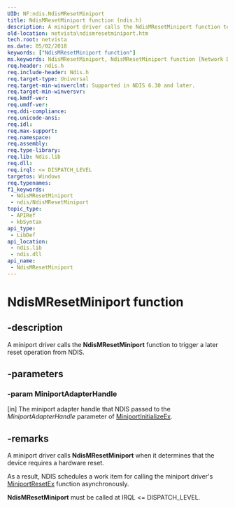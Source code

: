 ```yaml
---
UID: NF:ndis.NdisMResetMiniport
title: NdisMResetMiniport function (ndis.h)
description: A miniport driver calls the NdisMResetMiniport function to trigger a later reset operation from NDIS.
old-location: netvista\ndismresetminiport.htm
tech.root: netvista
ms.date: 05/02/2018
keywords: ["NdisMResetMiniport function"]
ms.keywords: NdisMResetMiniport, NdisMResetMiniport function [Network Drivers Starting with Windows Vista], ndis/NdisMResetMiniport, netvista.ndismresetminiport
req.header: ndis.h
req.include-header: Ndis.h
req.target-type: Universal
req.target-min-winverclnt: Supported in NDIS 6.30 and later.
req.target-min-winversvr: 
req.kmdf-ver: 
req.umdf-ver: 
req.ddi-compliance: 
req.unicode-ansi: 
req.idl: 
req.max-support: 
req.namespace: 
req.assembly: 
req.type-library: 
req.lib: Ndis.lib
req.dll: 
req.irql: <= DISPATCH_LEVEL
targetos: Windows
req.typenames: 
f1_keywords:
 - NdisMResetMiniport
 - ndis/NdisMResetMiniport
topic_type:
 - APIRef
 - kbSyntax
api_type:
 - LibDef
api_location:
 - ndis.lib
 - ndis.dll
api_name:
 - NdisMResetMiniport
---
```


# NdisMResetMiniport function


## -description

A miniport driver calls the <b>NdisMResetMiniport</b> function to trigger a later reset operation from NDIS.

## -parameters

### -param MiniportAdapterHandle 

[in]
The miniport adapter handle that NDIS passed to the <i>MiniportAdapterHandle</i> parameter of <a href="/windows-hardware/drivers/ddi/ndis/nc-ndis-miniport_initialize">MiniportInitializeEx</a>.

## -remarks

A miniport driver calls <b>NdisMResetMiniport</b> when it determines that the device requires a hardware reset.

As a result, NDIS schedules a work item for calling the miniport driver's <a href="/windows-hardware/drivers/ddi/ndis/nc-ndis-miniport_reset">MiniportResetEx</a> function asynchronously.

<b>NdisMResetMiniport</b> must be called at IRQL <= DISPATCH_LEVEL.
